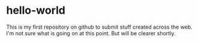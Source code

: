 # hello-world
This is my first repository on github to submit stuff created across the web.
I'm not sure what is going on at this point.  But will be clearer shortly.
